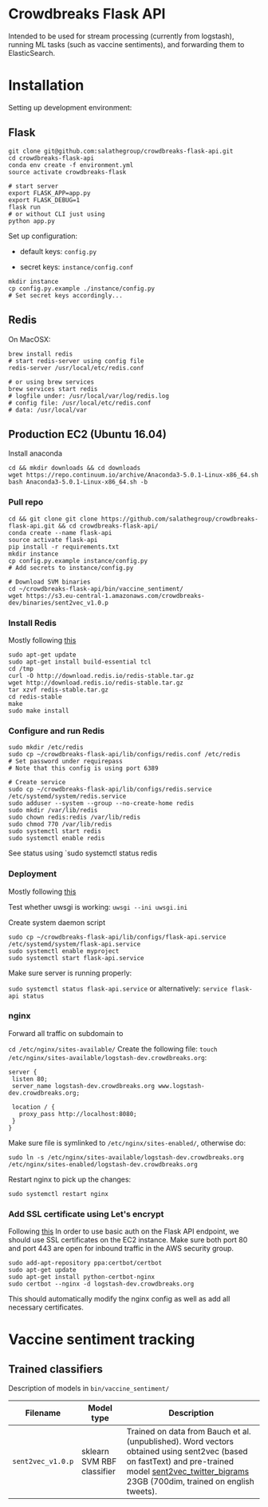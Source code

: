 # Crowdbreaks Flask API 

Intended to be used for stream processing (currently from logstash), running ML tasks (such as vaccine sentiments), and forwarding them to ElasticSearch.


# Installation
Setting up development environment:
## Flask
```
git clone git@github.com:salathegroup/crowdbreaks-flask-api.git
cd crowdbreaks-flask-api
conda env create -f environment.yml
source activate crowdbreaks-flask

# start server
export FLASK_APP=app.py
export FLASK_DEBUG=1
flask run
# or without CLI just using
python app.py
```
Set up configuration:

* default keys: `config.py`

* secret keys: `instance/config.conf`
```
mkdir instance
cp config.py.example ./instance/config.py
# Set secret keys accordingly...
```


## Redis
On MacOSX:
```
brew install redis
# start redis-server using config file 
redis-server /usr/local/etc/redis.conf

# or using brew services
brew services start redis
# logfile under: /usr/local/var/log/redis.log
# config file: /usr/local/etc/redis.conf
# data: /usr/local/var

```

## Production EC2 (Ubuntu 16.04)
Install anaconda
```
cd && mkdir downloads && cd downloads
wget https://repo.continuum.io/archive/Anaconda3-5.0.1-Linux-x86_64.sh
bash Anaconda3-5.0.1-Linux-x86_64.sh -b
```
### Pull repo
```
cd && git clone git clone https://github.com/salathegroup/crowdbreaks-flask-api.git && cd crowdbreaks-flask-api/
conda create --name flask-api
source activate flask-api
pip install -r requirements.txt
mkdir instance
cp config.py.example instance/config.py
# Add secrets to instance/config.py

# Download SVM binaries
cd ~/crowdbreaks-flask-api/bin/vaccine_sentiment/
wget https://s3.eu-central-1.amazonaws.com/crowdbreaks-dev/binaries/sent2vec_v1.0.p
``` 
### Install Redis
Mostly following [this](https://www.digitalocean.com/community/tutorials/how-to-install-and-configure-redis-on-ubuntu-16-04)
```
sudo apt-get update
sudo apt-get install build-essential tcl
cd /tmp
curl -O http://download.redis.io/redis-stable.tar.gz
wget http://download.redis.io/redis-stable.tar.gz
tar xzvf redis-stable.tar.gz
cd redis-stable
make
sudo make install
```
### Configure and run Redis
```
sudo mkdir /etc/redis
sudo cp ~/crowdbreaks-flask-api/lib/configs/redis.conf /etc/redis
# Set password under requirepass 
# Note that this config is using port 6389

# Create service
sudo cp ~/crowdbreaks-flask-api/lib/configs/redis.service /etc/systemd/system/redis.service
sudo adduser --system --group --no-create-home redis
sudo mkdir /var/lib/redis
sudo chown redis:redis /var/lib/redis
sudo chmod 770 /var/lib/redis
sudo systemctl start redis
sudo systemctl enable redis
```
See status using `sudo systemctl status redis


### Deployment
Mostly following [this](https://www.digitalocean.com/community/tutorials/how-to-serve-flask-applications-with-uwsgi-and-nginx-on-ubuntu-16-04)


Test whether uwsgi is working:
`uwsgi --ini uwsgi.ini`

Create system daemon script
```
sudo cp ~/crowdbreaks-flask-api/lib/configs/flask-api.service /etc/systemd/system/flask-api.service
sudo systemctl enable myproject
sudo systemctl start flask-api.service
```

Make sure server is running properly:

`sudo systemctl status flask-api.service` or alternatively: `service flask-api status`

### nginx
Forward all traffic on subdomain to 

`cd /etc/nginx/sites-available/` 
Create the following file: `touch /etc/nginx/sites-available/logstash-dev.crowdbreaks.org`:
```
server { 
 listen 80;
 server_name logstash-dev.crowdbreaks.org www.logstash-dev.crowdbreaks.org;

 location / {
   proxy_pass http://localhost:8080;
 }
}
```
Make sure file is symlinked to `/etc/nginx/sites-enabled/`, otherwise do:

`sudo ln -s /etc/nginx/sites-available/logstash-dev.crowdbreaks.org  /etc/nginx/sites-enabled/logstash-dev.crowdbreaks.org`

Restart nginx to pick up the changes: 

`sudo systemctl restart nginx`

### Add SSL certificate using Let's encrypt
Following [this](https://www.digitalocean.com/community/tutorials/how-to-secure-nginx-with-let-s-encrypt-on-ubuntu-16-04)
In order to use basic auth on the Flask API endpoint, we should use SSL certificates on the EC2 instance. Make sure both port 80 and port 443 are open for inbound traffic in the AWS security group.
```
sudo add-apt-repository ppa:certbot/certbot
sudo apt-get update
sudo apt-get install python-certbot-nginx
sudo certbot --nginx -d logstash-dev.crowdbreaks.org
```
This should automatically modify the nginx config as well as add all necessary certificates.


# Vaccine sentiment tracking

## Trained classifiers
Description of models in `bin/vaccine_sentiment/` 


| Filename | Model type | Description |
| ------ | ------ | ------ |
| `sent2vec_v1.0.p` | sklearn SVM RBF classifier | Trained on data from Bauch et al. (unpublished). Word vectors obtained using sent2vec (based on fastText) and pre-trained model [sent2vec_twitter_bigrams](https://drive.google.com/open?id=0B6VhzidiLvjSeHI4cmdQdXpTRHc) 23GB (700dim, trained on english tweets). |


